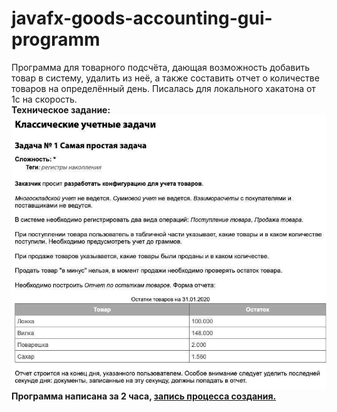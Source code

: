 # javafx-goods-accounting-gui-programm
Программа для товарного подсчёта, дающая возможность добавить товар в систему, удалить из неё, а также составить отчет о количестве товаров на определённый день.
Писалась для локального хакатона от 1с на скорость.
<b><br>Техническое задание:</b>
<br> ![alt text](https://github.com/relisqu/javafx-goods-accounting-gui-programm/blob/master/Technical%20requirement%20screenshots/tr.jpg)
<b><br>Программа написана за 2 часа, <a href="https://drive.google.com/file/d/134XewvgsGSeWp8XWGLEErcWUAg3aLHBH/view?usp=sharing">запись процесса создания.</a>
